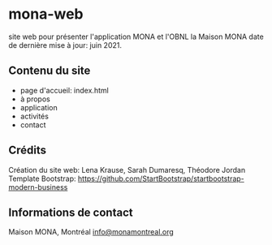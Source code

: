 # mona-web

site web pour présenter l'application MONA et l'OBNL la Maison MONA
date de dernière mise à jour: juin 2021.


## Contenu du site
- page d'accueil: index.html
- à propos
- application
- activités
- contact



## Crédits
Création du site web: Lena Krause, Sarah Dumaresq, Théodore Jordan
Template Bootstrap: https://github.com/StartBootstrap/startbootstrap-modern-business



## Informations de contact

Maison MONA, Montréal 
info@monamontreal.org
